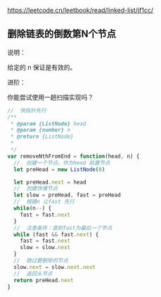 https://leetcode.cn/leetbook/read/linked-list/jf1cc/

## 删除链表的倒数第N个节点

说明：

给定的 n 保证是有效的。

进阶：

你能尝试使用一趟扫描实现吗？

```js
//  快指针先行
/**
 * @param {ListNode} head
 * @param {number} n
 * @return {ListNode}
 * 
 */
var removeNthFromEnd = function(head, n) {
  //  创建一个节点，作为head 前置节点
  let preHead = new ListNode(0)

  let preHead.next = head
  //  创建快慢节点
  let slow = preHead, fast = preHead
  //  根据n 让fast 先行
  while(n--) {
    fast = fast.next
  }
  //  注意条件：直到fast为最后一个节点
  while (fast && fast.next) {
    fast = fast.next
    slow = slow.next
  }
  //  跳过要删除的节点
  slow.next = slow.next.next
  //  返回头节点
  return preHead.next
}

```
